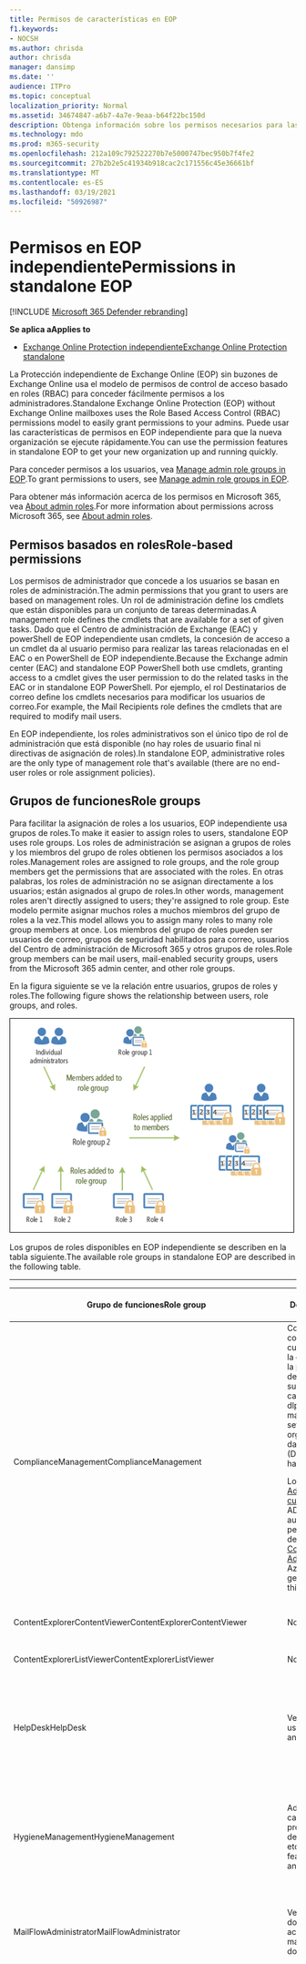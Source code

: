```yaml
---
title: Permisos de características en EOP
f1.keywords:
- NOCSH
ms.author: chrisda
author: chrisda
manager: dansimp
ms.date: ''
audience: ITPro
ms.topic: conceptual
localization_priority: Normal
ms.assetid: 34674847-a6b7-4a7e-9eaa-b64f22bc150d
description: Obtenga información sobre los permisos necesarios para las tareas en Exchange Online Protection independiente
ms.technology: mdo
ms.prod: m365-security
ms.openlocfilehash: 212a109c792522270b7e5000747bec950b7f4fe2
ms.sourcegitcommit: 27b2b2e5c41934b918cac2c171556c45e36661bf
ms.translationtype: MT
ms.contentlocale: es-ES
ms.lasthandoff: 03/19/2021
ms.locfileid: "50926987"
---
```

# <a name="permissions-in-standalone-eop"></a><span data-ttu-id="b2b49-103">Permisos en EOP independiente</span><span class="sxs-lookup"><span data-stu-id="b2b49-103">Permissions in standalone EOP</span></span>

[!INCLUDE [Microsoft 365 Defender rebranding](../includes/microsoft-defender-for-office.md)]

<span data-ttu-id="b2b49-104">**Se aplica a**</span><span class="sxs-lookup"><span data-stu-id="b2b49-104">**Applies to**</span></span>
-  [<span data-ttu-id="b2b49-105">Exchange Online Protection independiente</span><span class="sxs-lookup"><span data-stu-id="b2b49-105">Exchange Online Protection standalone</span></span>](exchange-online-protection-overview.md)

<span data-ttu-id="b2b49-106">La Protección independiente de Exchange Online (EOP) sin buzones de Exchange Online usa el modelo de permisos de control de acceso basado en roles (RBAC) para conceder fácilmente permisos a los administradores.</span><span class="sxs-lookup"><span data-stu-id="b2b49-106">Standalone Exchange Online Protection (EOP) without Exchange Online mailboxes uses the Role Based Access Control (RBAC) permissions model to easily grant permissions to your admins.</span></span> <span data-ttu-id="b2b49-107">Puede usar las características de permisos en EOP independiente para que la nueva organización se ejecute rápidamente.</span><span class="sxs-lookup"><span data-stu-id="b2b49-107">You can use the permission features in standalone EOP to get your new organization up and running quickly.</span></span>

<span data-ttu-id="b2b49-108">Para conceder permisos a los usuarios, vea [Manage admin role groups in EOP](manage-admin-role-group-permissions-in-eop.md).</span><span class="sxs-lookup"><span data-stu-id="b2b49-108">To grant permissions to users, see [Manage admin role groups in EOP](manage-admin-role-group-permissions-in-eop.md).</span></span>

<span data-ttu-id="b2b49-109">Para obtener más información acerca de los permisos en Microsoft 365, vea [About admin roles](../../admin/add-users/about-admin-roles.md).</span><span class="sxs-lookup"><span data-stu-id="b2b49-109">For more information about permissions across Microsoft 365, see [About admin roles](../../admin/add-users/about-admin-roles.md).</span></span>

## <a name="role-based-permissions"></a><span data-ttu-id="b2b49-110">Permisos basados en roles</span><span class="sxs-lookup"><span data-stu-id="b2b49-110">Role-based permissions</span></span>

<span data-ttu-id="b2b49-111">Los permisos de administrador que concede a los usuarios se basan en roles de administración.</span><span class="sxs-lookup"><span data-stu-id="b2b49-111">The admin permissions that you grant to users are based on management roles.</span></span> <span data-ttu-id="b2b49-112">Un rol de administración define los cmdlets que están disponibles para un conjunto de tareas determinadas.</span><span class="sxs-lookup"><span data-stu-id="b2b49-112">A management role defines the cmdlets that are available for a set of given tasks.</span></span> <span data-ttu-id="b2b49-113">Dado que el Centro de administración de Exchange (EAC) y powerShell de EOP independiente usan cmdlets, la concesión de acceso a un cmdlet da al usuario permiso para realizar las tareas relacionadas en el EAC o en PowerShell de EOP independiente.</span><span class="sxs-lookup"><span data-stu-id="b2b49-113">Because the Exchange admin center (EAC) and standalone EOP PowerShell both use cmdlets, granting access to a cmdlet gives the user permission to do the related tasks in the EAC or in standalone EOP PowerShell.</span></span> <span data-ttu-id="b2b49-114">Por ejemplo, el rol Destinatarios de correo define los cmdlets necesarios para modificar los usuarios de correo.</span><span class="sxs-lookup"><span data-stu-id="b2b49-114">For example, the Mail Recipients role defines the cmdlets that are required to modify mail users.</span></span>

<span data-ttu-id="b2b49-115">En EOP independiente, los roles administrativos son el único tipo de rol de administración que está disponible (no hay roles de usuario final ni directivas de asignación de roles).</span><span class="sxs-lookup"><span data-stu-id="b2b49-115">In standalone EOP, administrative roles are the only type of management role that's available (there are no end-user roles or role assignment policies).</span></span>

## <a name="role-groups"></a><span data-ttu-id="b2b49-116">Grupos de funciones</span><span class="sxs-lookup"><span data-stu-id="b2b49-116">Role groups</span></span>

<span data-ttu-id="b2b49-117">Para facilitar la asignación de roles a los usuarios, EOP independiente usa grupos de roles.</span><span class="sxs-lookup"><span data-stu-id="b2b49-117">To make it easier to assign roles to users, standalone EOP uses role groups.</span></span> <span data-ttu-id="b2b49-118">Los roles de administración se asignan a grupos de roles y los miembros del grupo de roles obtienen los permisos asociados a los roles.</span><span class="sxs-lookup"><span data-stu-id="b2b49-118">Management roles are assigned to role groups, and the role group members get the permissions that are associated with the roles.</span></span> <span data-ttu-id="b2b49-119">En otras palabras, los roles de administración no se asignan directamente a los usuarios; están asignados al grupo de roles.</span><span class="sxs-lookup"><span data-stu-id="b2b49-119">In other words, management roles aren't directly assigned to users; they're assigned to role group.</span></span> <span data-ttu-id="b2b49-120">Este modelo permite asignar muchos roles a muchos miembros del grupo de roles a la vez.</span><span class="sxs-lookup"><span data-stu-id="b2b49-120">This model allows you to assign many roles to many role group members at once.</span></span> <span data-ttu-id="b2b49-121">Los miembros del grupo de roles pueden ser usuarios de correo, grupos de seguridad habilitados para correo, usuarios del Centro de administración de Microsoft 365 y otros grupos de roles.</span><span class="sxs-lookup"><span data-stu-id="b2b49-121">Role group members can be mail users, mail-enabled security groups, users from the Microsoft 365 admin center, and other role groups.</span></span>

<span data-ttu-id="b2b49-122">En la figura siguiente se ve la relación entre usuarios, grupos de roles y roles.</span><span class="sxs-lookup"><span data-stu-id="b2b49-122">The following figure shows the relationship between users, role groups, and roles.</span></span>

![Rol, relación de los miembros y grupo de roles](../../media/ITPro_Security_RBAC_EXO_SimplifiedRoleGroupRelationship.png)

<span data-ttu-id="b2b49-124">Los grupos de roles disponibles en EOP independiente se describen en la tabla siguiente.</span><span class="sxs-lookup"><span data-stu-id="b2b49-124">The available role groups in standalone EOP are described in the following table.</span></span>

****

|<span data-ttu-id="b2b49-125">Grupo de funciones</span><span class="sxs-lookup"><span data-stu-id="b2b49-125">Role group</span></span>|<span data-ttu-id="b2b49-126">Descripción</span><span class="sxs-lookup"><span data-stu-id="b2b49-126">Description</span></span>|<span data-ttu-id="b2b49-127">Roles predeterminados asignados</span><span class="sxs-lookup"><span data-stu-id="b2b49-127">Default roles assigned</span></span>|
|---|---|---|
|<span data-ttu-id="b2b49-128">ComplianceManagement</span><span class="sxs-lookup"><span data-stu-id="b2b49-128">ComplianceManagement</span></span>|<span data-ttu-id="b2b49-129">Configure y administre la configuración de cumplimiento dentro de la organización, incluida la prevención de pérdida de datos (DLP) si su suscripción tiene capacidades dlp.</span><span class="sxs-lookup"><span data-stu-id="b2b49-129">Configure and manage compliance settings within the organization, including data loss prevention (DLP) if your subscription has DLP capabilities.</span></span> <p> <span data-ttu-id="b2b49-130">Los miembros del [rol Administrador de cumplimiento](/azure/active-directory/users-groups-roles/directory-assign-admin-roles#compliance-administrator) en Azure AD obtienen automáticamente los permisos de este grupo de roles.</span><span class="sxs-lookup"><span data-stu-id="b2b49-130">Members of the [Compliance Administrator](/azure/active-directory/users-groups-roles/directory-assign-admin-roles#compliance-administrator) role in Azure AD automatically get the permissions of this role group.</span></span>|<span data-ttu-id="b2b49-131">Registros de auditoría</span><span class="sxs-lookup"><span data-stu-id="b2b49-131">Audit Logs</span></span> <p> <span data-ttu-id="b2b49-132">Administración de cumplimiento</span><span class="sxs-lookup"><span data-stu-id="b2b49-132">Compliance Administration</span></span> <p> <span data-ttu-id="b2b49-133">Information Rights Management</span><span class="sxs-lookup"><span data-stu-id="b2b49-133">Information Rights Management</span></span> <p> <span data-ttu-id="b2b49-134">Administración de retención</span><span class="sxs-lookup"><span data-stu-id="b2b49-134">Retention Management</span></span> <p> <span data-ttu-id="b2b49-135">View-Only de auditoría</span><span class="sxs-lookup"><span data-stu-id="b2b49-135">View-Only Audit Logs</span></span> <p> <span data-ttu-id="b2b49-136">Configuración con permiso de vista</span><span class="sxs-lookup"><span data-stu-id="b2b49-136">View-Only Configuration</span></span> <p> <span data-ttu-id="b2b49-137">Destinatarios con permiso de vista</span><span class="sxs-lookup"><span data-stu-id="b2b49-137">View-Only Recipients</span></span>|
|<span data-ttu-id="b2b49-138">ContentExplorerContentViewer</span><span class="sxs-lookup"><span data-stu-id="b2b49-138">ContentExplorerContentViewer</span></span>|<span data-ttu-id="b2b49-139">No se usa.</span><span class="sxs-lookup"><span data-stu-id="b2b49-139">Not used.</span></span>|<span data-ttu-id="b2b49-140">Visor de contenido de clasificación de datos</span><span class="sxs-lookup"><span data-stu-id="b2b49-140">Data Classification Content Viewer</span></span>|
|<span data-ttu-id="b2b49-141">ContentExplorerListViewer</span><span class="sxs-lookup"><span data-stu-id="b2b49-141">ContentExplorerListViewer</span></span>|<span data-ttu-id="b2b49-142">No se usa.</span><span class="sxs-lookup"><span data-stu-id="b2b49-142">Not used.</span></span>|<span data-ttu-id="b2b49-143">Visor de listas de clasificación de datos</span><span class="sxs-lookup"><span data-stu-id="b2b49-143">Data Classification List Viewer</span></span>|
|<span data-ttu-id="b2b49-144">HelpDesk</span><span class="sxs-lookup"><span data-stu-id="b2b49-144">HelpDesk</span></span>|<span data-ttu-id="b2b49-145">Ver y administrar usuarios de correo.</span><span class="sxs-lookup"><span data-stu-id="b2b49-145">View and manage mail users.</span></span>|<span data-ttu-id="b2b49-146">Restablecer contraseña</span><span class="sxs-lookup"><span data-stu-id="b2b49-146">Reset Password</span></span> <p> <span data-ttu-id="b2b49-147">Opciones de usuario</span><span class="sxs-lookup"><span data-stu-id="b2b49-147">User Options</span></span> <p> <span data-ttu-id="b2b49-148">Destinatarios con permiso de vista</span><span class="sxs-lookup"><span data-stu-id="b2b49-148">View-Only Recipients</span></span>|
|<span data-ttu-id="b2b49-149">HygieneManagement</span><span class="sxs-lookup"><span data-stu-id="b2b49-149">HygieneManagement</span></span>|<span data-ttu-id="b2b49-150">Administrar características de protección (correo no deseado, antimalware, etc.).</span><span class="sxs-lookup"><span data-stu-id="b2b49-150">Manage protection features (anti-spam, anti-malware, etc.).</span></span>|<span data-ttu-id="b2b49-151">Higiene del transporte</span><span class="sxs-lookup"><span data-stu-id="b2b49-151">Transport Hygiene</span></span> <p> <span data-ttu-id="b2b49-152">Configuración con permiso de vista</span><span class="sxs-lookup"><span data-stu-id="b2b49-152">View-Only Configuration</span></span> <p> <span data-ttu-id="b2b49-153">Destinatarios con permiso de vista</span><span class="sxs-lookup"><span data-stu-id="b2b49-153">View-Only Recipients</span></span>|
|<span data-ttu-id="b2b49-154">MailFlowAdministrator</span><span class="sxs-lookup"><span data-stu-id="b2b49-154">MailFlowAdministrator</span></span>|<span data-ttu-id="b2b49-155">Ver y administrar los dominios y conectores aceptados</span><span class="sxs-lookup"><span data-stu-id="b2b49-155">View and manage accepted domains and connectors</span></span>|<span data-ttu-id="b2b49-156">Dominios remotos y aceptados</span><span class="sxs-lookup"><span data-stu-id="b2b49-156">Remote and Accepted Domains</span></span> <p> <span data-ttu-id="b2b49-157">Destinatarios con permiso de vista</span><span class="sxs-lookup"><span data-stu-id="b2b49-157">View-Only Recipients</span></span>|
|<span data-ttu-id="b2b49-158">OrganizationManagement</span><span class="sxs-lookup"><span data-stu-id="b2b49-158">OrganizationManagement</span></span>|<span data-ttu-id="b2b49-159">Acceso de administrador a toda la organización y capacidad para realizar casi cualquier tarea.</span><span class="sxs-lookup"><span data-stu-id="b2b49-159">Admin access to the entire organization and the ability to perform almost any task.</span></span> <p> <span data-ttu-id="b2b49-160">Los miembros del rol [Administrador global](/azure/active-directory/users-groups-roles/directory-assign-admin-roles#global-administrator--company-administrator) en Azure AD obtienen automáticamente los permisos de este grupo de roles.</span><span class="sxs-lookup"><span data-stu-id="b2b49-160">Members of the [Global Administrator](/azure/active-directory/users-groups-roles/directory-assign-admin-roles#global-administrator--company-administrator) role in Azure AD automatically get the permissions of this role group.</span></span> <p> <span data-ttu-id="b2b49-161">**Importante:** Dado que el grupo de roles OrganizationManagement es un rol eficaz, solo los usuarios que realizan tareas administrativas de nivel organizativo deben ser miembros de este grupo de roles.</span><span class="sxs-lookup"><span data-stu-id="b2b49-161">**Important**: Because the OrganizationManagement role group is a powerful role, only users that perform organizational-level administrative tasks should be members of this role group.</span></span>|<span data-ttu-id="b2b49-162">AntiMalware</span><span class="sxs-lookup"><span data-stu-id="b2b49-162">AntiMalware</span></span> <p> <span data-ttu-id="b2b49-163">AntiSpam</span><span class="sxs-lookup"><span data-stu-id="b2b49-163">AntiSpam</span></span> <p> <span data-ttu-id="b2b49-164">Registros de auditoría</span><span class="sxs-lookup"><span data-stu-id="b2b49-164">Audit Logs</span></span> <p> <span data-ttu-id="b2b49-165">Administrador de cumplimiento</span><span class="sxs-lookup"><span data-stu-id="b2b49-165">Compliance Administrator</span></span> <p> <span data-ttu-id="b2b49-166">Grupos de distribución dinámicos</span><span class="sxs-lookup"><span data-stu-id="b2b49-166">Distribution Groups</span></span> <p> <span data-ttu-id="b2b49-167">Information Rights Management</span><span class="sxs-lookup"><span data-stu-id="b2b49-167">Information Rights Management</span></span> <p> <span data-ttu-id="b2b49-168">Creación de destinatario de correo</span><span class="sxs-lookup"><span data-stu-id="b2b49-168">Mail Recipient Creation</span></span> <p> <span data-ttu-id="b2b49-169">Destinatarios de correo</span><span class="sxs-lookup"><span data-stu-id="b2b49-169">Mail Recipients</span></span> <p> <span data-ttu-id="b2b49-170">Seguimiento de mensajes</span><span class="sxs-lookup"><span data-stu-id="b2b49-170">Message Tracking</span></span> <p> <span data-ttu-id="b2b49-171">Migración</span><span class="sxs-lookup"><span data-stu-id="b2b49-171">Migration</span></span> <p> <span data-ttu-id="b2b49-172">Acceso de cliente de la organización</span><span class="sxs-lookup"><span data-stu-id="b2b49-172">Organization Client Access</span></span> <p> <span data-ttu-id="b2b49-173">Configuración de la organización</span><span class="sxs-lookup"><span data-stu-id="b2b49-173">Organization Configuration</span></span> <p> <span data-ttu-id="b2b49-174">Configuración de transporte de la organización</span><span class="sxs-lookup"><span data-stu-id="b2b49-174">Organization Transport Settings</span></span> <p> <span data-ttu-id="b2b49-175">Cuarentena</span><span class="sxs-lookup"><span data-stu-id="b2b49-175">Quarantine</span></span> <p> <span data-ttu-id="b2b49-176">Directivas de destinatarios</span><span class="sxs-lookup"><span data-stu-id="b2b49-176">Recipient Policies</span></span> <p> <span data-ttu-id="b2b49-177">Dominios remotos y aceptados</span><span class="sxs-lookup"><span data-stu-id="b2b49-177">Remote and Accepted Domains</span></span> <p> <span data-ttu-id="b2b49-178">Restablecer contraseña</span><span class="sxs-lookup"><span data-stu-id="b2b49-178">Reset Password</span></span> <p> <span data-ttu-id="b2b49-179">Administración de retención</span><span class="sxs-lookup"><span data-stu-id="b2b49-179">Retention Management</span></span> <p> <span data-ttu-id="b2b49-180">Administración de roles</span><span class="sxs-lookup"><span data-stu-id="b2b49-180">Role Management</span></span> <p> <span data-ttu-id="b2b49-181">Administrador de seguridad</span><span class="sxs-lookup"><span data-stu-id="b2b49-181">Security Administrator</span></span> <p> <span data-ttu-id="b2b49-182">Creación y pertenencia a grupos de seguridad</span><span class="sxs-lookup"><span data-stu-id="b2b49-182">Security Group Creation and Membership</span></span> <p> <span data-ttu-id="b2b49-183">Lector de seguridad</span><span class="sxs-lookup"><span data-stu-id="b2b49-183">Security Reader</span></span> <p> <span data-ttu-id="b2b49-184">Administrador de etiquetas de confidencialidad</span><span class="sxs-lookup"><span data-stu-id="b2b49-184">Sensitivity Label Administrator</span></span> <p> <span data-ttu-id="b2b49-185">Supervisión</span><span class="sxs-lookup"><span data-stu-id="b2b49-185">Supervision</span></span> <p> <span data-ttu-id="b2b49-186">Higiene del transporte</span><span class="sxs-lookup"><span data-stu-id="b2b49-186">Transport Hygiene</span></span> <p> <span data-ttu-id="b2b49-187">Reglas de transporte</span><span class="sxs-lookup"><span data-stu-id="b2b49-187">Transport Rules</span></span> <p> <span data-ttu-id="b2b49-188">Opciones de usuario</span><span class="sxs-lookup"><span data-stu-id="b2b49-188">User Options</span></span> <p> <span data-ttu-id="b2b49-189">View-Only AntiMalware</span><span class="sxs-lookup"><span data-stu-id="b2b49-189">View-Only AntiMalware</span></span> <p> <span data-ttu-id="b2b49-190">View-Only AntiSpam</span><span class="sxs-lookup"><span data-stu-id="b2b49-190">View-Only AntiSpam</span></span> <p> <span data-ttu-id="b2b49-191">View-Only de auditoría</span><span class="sxs-lookup"><span data-stu-id="b2b49-191">View-Only Audit Logs</span></span> <p> <span data-ttu-id="b2b49-192">Configuración con permiso de vista</span><span class="sxs-lookup"><span data-stu-id="b2b49-192">View-Only Configuration</span></span> <p> <span data-ttu-id="b2b49-193">View-Only cuarentena</span><span class="sxs-lookup"><span data-stu-id="b2b49-193">View-Only Quarantine</span></span> <p> <span data-ttu-id="b2b49-194">Destinatarios con permiso de vista</span><span class="sxs-lookup"><span data-stu-id="b2b49-194">View-Only Recipients</span></span> <p> <span data-ttu-id="b2b49-195">View-Only de amenazas</span><span class="sxs-lookup"><span data-stu-id="b2b49-195">View-Only Threat Intelligence</span></span>|
|<span data-ttu-id="b2b49-196">QuarantineAdministrator</span><span class="sxs-lookup"><span data-stu-id="b2b49-196">QuarantineAdministrator</span></span>|<span data-ttu-id="b2b49-197">Administrar mensajes en cuarentena para todos los destinatarios.</span><span class="sxs-lookup"><span data-stu-id="b2b49-197">Manage quarantined messages for all recipients.</span></span>|<span data-ttu-id="b2b49-198">Cuarentena</span><span class="sxs-lookup"><span data-stu-id="b2b49-198">Quarantine</span></span>|
|<span data-ttu-id="b2b49-199">RecipientManagement</span><span class="sxs-lookup"><span data-stu-id="b2b49-199">RecipientManagement</span></span>|<span data-ttu-id="b2b49-200">Cree, administre y quite objetos de destinatario en la organización.</span><span class="sxs-lookup"><span data-stu-id="b2b49-200">Create, manage, and remove recipient objects in the organization.</span></span>|<span data-ttu-id="b2b49-201">Grupos de distribución dinámicos</span><span class="sxs-lookup"><span data-stu-id="b2b49-201">Distribution Groups</span></span> <p> <span data-ttu-id="b2b49-202">Creación de destinatario de correo</span><span class="sxs-lookup"><span data-stu-id="b2b49-202">Mail Recipient Creation</span></span> <p> <span data-ttu-id="b2b49-203">Destinatarios de correo</span><span class="sxs-lookup"><span data-stu-id="b2b49-203">Mail Recipients</span></span> <p> <span data-ttu-id="b2b49-204">Seguimiento de mensajes</span><span class="sxs-lookup"><span data-stu-id="b2b49-204">Message Tracking</span></span> <p> <span data-ttu-id="b2b49-205">Migración</span><span class="sxs-lookup"><span data-stu-id="b2b49-205">Migration</span></span> <p> <span data-ttu-id="b2b49-206">Directivas de destinatarios</span><span class="sxs-lookup"><span data-stu-id="b2b49-206">Recipient Policies</span></span> <p> <span data-ttu-id="b2b49-207">Restablecer contraseña</span><span class="sxs-lookup"><span data-stu-id="b2b49-207">Reset Password</span></span>|
|<span data-ttu-id="b2b49-208">RecordsManagement</span><span class="sxs-lookup"><span data-stu-id="b2b49-208">RecordsManagement</span></span>|<span data-ttu-id="b2b49-209">Configure características de cumplimiento, como etiquetas de directiva de retención, clasificaciones de mensajes y reglas de flujo de correo (también conocidas como reglas de transporte).</span><span class="sxs-lookup"><span data-stu-id="b2b49-209">Configure compliance features, such as retention policy tags, message classifications, and mail flow rules (also known as transport rules).</span></span>|<span data-ttu-id="b2b49-210">Seguimiento de mensajes</span><span class="sxs-lookup"><span data-stu-id="b2b49-210">Message Tracking</span></span> <p> <span data-ttu-id="b2b49-211">Administración de retención</span><span class="sxs-lookup"><span data-stu-id="b2b49-211">Retention Management</span></span> <p> <span data-ttu-id="b2b49-212">Reglas de transporte</span><span class="sxs-lookup"><span data-stu-id="b2b49-212">Transport Rules</span></span>|
|<span data-ttu-id="b2b49-213">SecurityAdministrator</span><span class="sxs-lookup"><span data-stu-id="b2b49-213">SecurityAdministrator</span></span>|<span data-ttu-id="b2b49-214">Configure todos los aspectos de protección de la organización (antispam, antimalware, anti suplantación, cuarentena, etc.).</span><span class="sxs-lookup"><span data-stu-id="b2b49-214">Configure all aspects of protection in the organization (anti-spam, anti-malware, anti-spoofing, quarantine, etc.).</span></span> <p> <span data-ttu-id="b2b49-215">Los miembros del [rol Administrador de](/azure/active-directory/users-groups-roles/directory-assign-admin-roles#security-administrator) seguridad en Azure AD obtienen automáticamente los permisos de este grupo de roles.</span><span class="sxs-lookup"><span data-stu-id="b2b49-215">Members of the [Security Administrator](/azure/active-directory/users-groups-roles/directory-assign-admin-roles#security-administrator) role in Azure AD automatically get the permissions of this role group.</span></span>|<span data-ttu-id="b2b49-216">AntiMalware</span><span class="sxs-lookup"><span data-stu-id="b2b49-216">AntiMalware</span></span> <p> <span data-ttu-id="b2b49-217">AntiSpam</span><span class="sxs-lookup"><span data-stu-id="b2b49-217">AntiSpam</span></span> <p> <span data-ttu-id="b2b49-218">Registros de auditoría</span><span class="sxs-lookup"><span data-stu-id="b2b49-218">Audit Logs</span></span> <p> <span data-ttu-id="b2b49-219">Cuarentena</span><span class="sxs-lookup"><span data-stu-id="b2b49-219">Quarantine</span></span> <p> <span data-ttu-id="b2b49-220">Administrador de seguridad</span><span class="sxs-lookup"><span data-stu-id="b2b49-220">Security Administrator</span></span> <p> <span data-ttu-id="b2b49-221">Administrador de etiquetas de confidencialidad</span><span class="sxs-lookup"><span data-stu-id="b2b49-221">Sensitivity Label Administrator</span></span> <p> <span data-ttu-id="b2b49-222">View-Only AntiMalware</span><span class="sxs-lookup"><span data-stu-id="b2b49-222">View-Only AntiMalware</span></span> <p> <span data-ttu-id="b2b49-223">View-Only AntiSpam</span><span class="sxs-lookup"><span data-stu-id="b2b49-223">View-Only AntiSpam</span></span> <p> <span data-ttu-id="b2b49-224">View-Only de auditoría</span><span class="sxs-lookup"><span data-stu-id="b2b49-224">View-Only Audit Logs</span></span> <p> <span data-ttu-id="b2b49-225">View-Only cuarentena</span><span class="sxs-lookup"><span data-stu-id="b2b49-225">View-Only Quarantine</span></span> <p> <span data-ttu-id="b2b49-226">View-Only de amenazas</span><span class="sxs-lookup"><span data-stu-id="b2b49-226">View-Only Threat Intelligence</span></span>|
|<span data-ttu-id="b2b49-227">SecurityReader</span><span class="sxs-lookup"><span data-stu-id="b2b49-227">SecurityReader</span></span>|<span data-ttu-id="b2b49-228">Acceso de solo vista a todos los aspectos de la protección de la organización (antispam, antimalware, anti suplantación, cuarentena, etc.).</span><span class="sxs-lookup"><span data-stu-id="b2b49-228">View-only access to all aspects of protection in the organization (anti-spam, anti-malware, anti-spoofing, quarantine, etc.).</span></span> <p> <span data-ttu-id="b2b49-229">Los miembros del [rol Lector de](/azure/active-directory/users-groups-roles/directory-assign-admin-roles#security-reader) seguridad en Azure AD obtienen automáticamente los permisos de este grupo de roles.</span><span class="sxs-lookup"><span data-stu-id="b2b49-229">Members of the [Security Reader](/azure/active-directory/users-groups-roles/directory-assign-admin-roles#security-reader) role in Azure AD automatically get the permissions of this role group.</span></span>|<span data-ttu-id="b2b49-230">Lector de seguridad</span><span class="sxs-lookup"><span data-stu-id="b2b49-230">Security Reader</span></span> <p> <span data-ttu-id="b2b49-231">View-Only AntiMalware</span><span class="sxs-lookup"><span data-stu-id="b2b49-231">View-Only AntiMalware</span></span> <p> <span data-ttu-id="b2b49-232">View-Only AntiSpam</span><span class="sxs-lookup"><span data-stu-id="b2b49-232">View-Only AntiSpam</span></span> <p> <span data-ttu-id="b2b49-233">View-Only cuarentena</span><span class="sxs-lookup"><span data-stu-id="b2b49-233">View-Only Quarantine</span></span> <p> <span data-ttu-id="b2b49-234">View-Only de amenazas</span><span class="sxs-lookup"><span data-stu-id="b2b49-234">View-Only Threat Intelligence</span></span>|
|<span data-ttu-id="b2b49-235">TenantAdmins</span><span class="sxs-lookup"><span data-stu-id="b2b49-235">TenantAdmins</span></span>|<span data-ttu-id="b2b49-236">La pertenencia a este grupo de roles se sincroniza en todos los servicios y se administra de forma centralizada.</span><span class="sxs-lookup"><span data-stu-id="b2b49-236">Membership in this role group is synchronized across services and managed centrally.</span></span> <span data-ttu-id="b2b49-237">De forma predeterminada, este grupo de roles no tiene asignado ningún rol.</span><span class="sxs-lookup"><span data-stu-id="b2b49-237">By default, this role group is not assigned any roles.</span></span> <span data-ttu-id="b2b49-238">Sin embargo, será miembro del grupo de roles Administración de la organización y heredará esos permisos.</span><span class="sxs-lookup"><span data-stu-id="b2b49-238">However, it will be a member of the Organization Management role group and will inherit those permissions.</span></span>|<span data-ttu-id="b2b49-239">none</span><span class="sxs-lookup"><span data-stu-id="b2b49-239">none</span></span>|
|<span data-ttu-id="b2b49-240">ViewOnlyOrganizationManagement</span><span class="sxs-lookup"><span data-stu-id="b2b49-240">ViewOnlyOrganizationManagement</span></span>|<span data-ttu-id="b2b49-241">Ver objetos de destinatario, protección y configuración y sus propiedades en la organización.</span><span class="sxs-lookup"><span data-stu-id="b2b49-241">View recipient, protection, and configuration objects and their properties in the organization.</span></span>|<span data-ttu-id="b2b49-242">Administrador de cumplimiento</span><span class="sxs-lookup"><span data-stu-id="b2b49-242">Compliance Administrator</span></span> <p> <span data-ttu-id="b2b49-243">Administrador de seguridad</span><span class="sxs-lookup"><span data-stu-id="b2b49-243">Security Administrator</span></span> <p> <span data-ttu-id="b2b49-244">Lector de seguridad</span><span class="sxs-lookup"><span data-stu-id="b2b49-244">Security Reader</span></span> <p> <span data-ttu-id="b2b49-245">Administrador de etiquetas de confidencialidad</span><span class="sxs-lookup"><span data-stu-id="b2b49-245">Sensitivity Label Administrator</span></span> <p> <span data-ttu-id="b2b49-246">Configuración con permiso de vista</span><span class="sxs-lookup"><span data-stu-id="b2b49-246">View-Only Configuration</span></span> <p> <span data-ttu-id="b2b49-247">Destinatarios con permiso de vista</span><span class="sxs-lookup"><span data-stu-id="b2b49-247">View-Only Recipients</span></span>|
|

<span data-ttu-id="b2b49-248">Si trabaja en una organización pequeña que solo tiene unos pocos administradores, es posible que deba agregar esos usuarios solo al grupo de roles Administración de la organización y es posible que nunca necesite usar los otros grupos de roles.</span><span class="sxs-lookup"><span data-stu-id="b2b49-248">If you work in a small organization that has only a few admins, you might need to add those users to the Organization Management role group only, and you may never need to use the other role groups.</span></span> <span data-ttu-id="b2b49-249">Si trabaja en una organización más grande, es posible que tenga administradores que realicen tareas específicas, como la configuración de destinatarios.</span><span class="sxs-lookup"><span data-stu-id="b2b49-249">If you work in a larger organization, you might have admins who perform specific tasks, such as recipient configuration.</span></span> <span data-ttu-id="b2b49-250">En esos casos, puede agregar un administrador al grupo de roles Administración de destinatarios y otro administrador al grupo de roles Administración de la organización.</span><span class="sxs-lookup"><span data-stu-id="b2b49-250">In those cases, you might add one admin to the Recipient Management role group, and another admin to the Organization Management role group.</span></span> <span data-ttu-id="b2b49-251">A continuación, estos administradores pueden administrar sus áreas específicas, pero no tendrán permisos para administrar áreas de las que no son responsables.</span><span class="sxs-lookup"><span data-stu-id="b2b49-251">Those admins can then manage their specific areas, but they won't have permissions to manage areas they're not responsible for.</span></span>

<span data-ttu-id="b2b49-252">Si los grupos de roles integrados de Exchange Online no coinciden con la función de trabajo de los administradores, puede crear grupos y agregarles roles.</span><span class="sxs-lookup"><span data-stu-id="b2b49-252">If the built-in role groups in Exchange Online don't match the job function of your administrators, you can create role groups and add roles to them.</span></span> <span data-ttu-id="b2b49-253">Para obtener más información, vea [Manage role groups in standalone EOP](manage-admin-role-group-permissions-in-eop.md).</span><span class="sxs-lookup"><span data-stu-id="b2b49-253">For more information, see [Manage role groups in standalone EOP](manage-admin-role-group-permissions-in-eop.md).</span></span>

## <a name="roles"></a><span data-ttu-id="b2b49-254">Funciones</span><span class="sxs-lookup"><span data-stu-id="b2b49-254">Roles</span></span>

<span data-ttu-id="b2b49-255">Los roles integrados que están disponibles en EOP independiente se describen en la tabla siguiente.</span><span class="sxs-lookup"><span data-stu-id="b2b49-255">The built-in roles that are available in standalone EOP are described in the following table.</span></span>

****

|<span data-ttu-id="b2b49-256">Rol\*\*</span><span class="sxs-lookup"><span data-stu-id="b2b49-256">Role\*\*</span></span>|<span data-ttu-id="b2b49-257">Descripción</span><span class="sxs-lookup"><span data-stu-id="b2b49-257">Description</span></span>|<span data-ttu-id="b2b49-258">Asignaciones predeterminadas de grupos de roles</span><span class="sxs-lookup"><span data-stu-id="b2b49-258">Default role group assignments</span></span>|
|---|---|---|
|<span data-ttu-id="b2b49-259">AntiMalware</span><span class="sxs-lookup"><span data-stu-id="b2b49-259">AntiMalware</span></span>|<span data-ttu-id="b2b49-260">Ver y modificar la configuración y los informes de las características antimalware.</span><span class="sxs-lookup"><span data-stu-id="b2b49-260">View and modify the configuration and reports for anti-malware features.</span></span>|<span data-ttu-id="b2b49-261">OrganizationManagement</span><span class="sxs-lookup"><span data-stu-id="b2b49-261">OrganizationManagement</span></span> <p> <span data-ttu-id="b2b49-262">SecurityAdministrator</span><span class="sxs-lookup"><span data-stu-id="b2b49-262">SecurityAdministrator</span></span>|
|<span data-ttu-id="b2b49-263">AntiSpam</span><span class="sxs-lookup"><span data-stu-id="b2b49-263">AntiSpam</span></span>|<span data-ttu-id="b2b49-264">Ver y modificar la configuración y los informes de las características contra correo no deseado.</span><span class="sxs-lookup"><span data-stu-id="b2b49-264">View and modify the configuration and reports for anti-spam features.</span></span>|<span data-ttu-id="b2b49-265">OrganizationManagement</span><span class="sxs-lookup"><span data-stu-id="b2b49-265">OrganizationManagement</span></span> <p> <span data-ttu-id="b2b49-266">SecurityAdministrator</span><span class="sxs-lookup"><span data-stu-id="b2b49-266">SecurityAdministrator</span></span>|
|<span data-ttu-id="b2b49-267">Registros de auditoría</span><span class="sxs-lookup"><span data-stu-id="b2b49-267">Audit Logs</span></span>|<span data-ttu-id="b2b49-268">Busque en el registro de auditoría de administrador y vea los resultados.</span><span class="sxs-lookup"><span data-stu-id="b2b49-268">Search the administrator audit log and view the results.</span></span>|<span data-ttu-id="b2b49-269">ComplianceManagement</span><span class="sxs-lookup"><span data-stu-id="b2b49-269">ComplianceManagement</span></span> <p> <span data-ttu-id="b2b49-270">OrganizationManagement</span><span class="sxs-lookup"><span data-stu-id="b2b49-270">OrganizationManagement</span></span> <p> <span data-ttu-id="b2b49-271">SecurityAdministrator</span><span class="sxs-lookup"><span data-stu-id="b2b49-271">SecurityAdministrator</span></span>|
|<span data-ttu-id="b2b49-272">Administrador de cumplimiento<sup>\*</sup></span><span class="sxs-lookup"><span data-stu-id="b2b49-272">Compliance Administrator<sup>\*</sup></span></span>||<span data-ttu-id="b2b49-273">ComplianceManagement</span><span class="sxs-lookup"><span data-stu-id="b2b49-273">ComplianceManagement</span></span> <p> <span data-ttu-id="b2b49-274">OrganizationManagement</span><span class="sxs-lookup"><span data-stu-id="b2b49-274">OrganizationManagement</span></span> <p> <span data-ttu-id="b2b49-275">ViewOnlyOrganizationManagement</span><span class="sxs-lookup"><span data-stu-id="b2b49-275">ViewOnlyOrganizationManagement</span></span>|
|<span data-ttu-id="b2b49-276">Visor de contenido de clasificación de datos<sup>\*</sup></span><span class="sxs-lookup"><span data-stu-id="b2b49-276">Data Classification Content Viewer<sup>\*</sup></span></span>||<span data-ttu-id="b2b49-277">ContentExplorerContentViewer</span><span class="sxs-lookup"><span data-stu-id="b2b49-277">ContentExplorerContentViewer</span></span>|
|<span data-ttu-id="b2b49-278">Visor de listas de clasificación de datos<sup>\*</sup></span><span class="sxs-lookup"><span data-stu-id="b2b49-278">Data Classification List Viewer<sup>\*</sup></span></span>||
|<span data-ttu-id="b2b49-279">Grupos de distribución dinámicos</span><span class="sxs-lookup"><span data-stu-id="b2b49-279">Distribution Groups</span></span>|<span data-ttu-id="b2b49-280">Cree y administre todos los grupos de distribución, grupos de seguridad habilitados para correo y miembros.</span><span class="sxs-lookup"><span data-stu-id="b2b49-280">Create and manage all distribution groups, mail-enabled security groups, and members.</span></span>|<span data-ttu-id="b2b49-281">OrganizationManagement</span><span class="sxs-lookup"><span data-stu-id="b2b49-281">OrganizationManagement</span></span> <p> <span data-ttu-id="b2b49-282">RecipientManagement</span><span class="sxs-lookup"><span data-stu-id="b2b49-282">RecipientManagement</span></span>|
|<span data-ttu-id="b2b49-283">Information Rights Management<sup>\*</sup></span><span class="sxs-lookup"><span data-stu-id="b2b49-283">Information Rights Management<sup>\*</sup></span></span>||<span data-ttu-id="b2b49-284">ComplianceManagement</span><span class="sxs-lookup"><span data-stu-id="b2b49-284">ComplianceManagement</span></span> <p> <span data-ttu-id="b2b49-285">OrganizationManagement</span><span class="sxs-lookup"><span data-stu-id="b2b49-285">OrganizationManagement</span></span>|
|<span data-ttu-id="b2b49-286">Creación de destinatario de correo</span><span class="sxs-lookup"><span data-stu-id="b2b49-286">Mail Recipient Creation</span></span>|<span data-ttu-id="b2b49-287">Crear y quitar usuarios de correo.</span><span class="sxs-lookup"><span data-stu-id="b2b49-287">Create and remove mail users.</span></span>|<span data-ttu-id="b2b49-288">OrganizationManagement</span><span class="sxs-lookup"><span data-stu-id="b2b49-288">OrganizationManagement</span></span> <p> <span data-ttu-id="b2b49-289">RecipientManagement</span><span class="sxs-lookup"><span data-stu-id="b2b49-289">RecipientManagement</span></span>|
|<span data-ttu-id="b2b49-290">Destinatarios de correo</span><span class="sxs-lookup"><span data-stu-id="b2b49-290">Mail Recipients</span></span>|<span data-ttu-id="b2b49-291">Modificar usuarios de correo existentes.</span><span class="sxs-lookup"><span data-stu-id="b2b49-291">Modify existing mail users.</span></span>|<span data-ttu-id="b2b49-292">OrganizationManagement</span><span class="sxs-lookup"><span data-stu-id="b2b49-292">OrganizationManagement</span></span> <p> <span data-ttu-id="b2b49-293">RecipientManagement</span><span class="sxs-lookup"><span data-stu-id="b2b49-293">RecipientManagement</span></span>|
|<span data-ttu-id="b2b49-294">Seguimiento de mensajes<sup>\*</sup></span><span class="sxs-lookup"><span data-stu-id="b2b49-294">Message Tracking<sup>\*</sup></span></span>||<span data-ttu-id="b2b49-295">OrganizationManagement</span><span class="sxs-lookup"><span data-stu-id="b2b49-295">OrganizationManagement</span></span> <p> <span data-ttu-id="b2b49-296">RecipientManagement</span><span class="sxs-lookup"><span data-stu-id="b2b49-296">RecipientManagement</span></span> <p> <span data-ttu-id="b2b49-297">Records Management</span><span class="sxs-lookup"><span data-stu-id="b2b49-297">Records Management</span></span>|
|<span data-ttu-id="b2b49-298">Migración<sup>\*</sup></span><span class="sxs-lookup"><span data-stu-id="b2b49-298">Migration<sup>\*</sup></span></span>||<span data-ttu-id="b2b49-299">OrganizationManagement</span><span class="sxs-lookup"><span data-stu-id="b2b49-299">OrganizationManagement</span></span> <p> <span data-ttu-id="b2b49-300">RecipientManagement</span><span class="sxs-lookup"><span data-stu-id="b2b49-300">RecipientManagement</span></span>|
|<span data-ttu-id="b2b49-301">MyBaseOptions</span><span class="sxs-lookup"><span data-stu-id="b2b49-301">MyBaseOptions</span></span>|<span data-ttu-id="b2b49-302">Permite a los usuarios ver sus propios mensajes en cuarentena.</span><span class="sxs-lookup"><span data-stu-id="b2b49-302">Allows users to view their own quarantined messages.</span></span> <p> <span data-ttu-id="b2b49-303">Este rol se asigna automáticamente a los usuarios y no se puede asignar manualmente.</span><span class="sxs-lookup"><span data-stu-id="b2b49-303">This role is automatically assigned to users, and you can't assign it manually.</span></span>|<span data-ttu-id="b2b49-304">none</span><span class="sxs-lookup"><span data-stu-id="b2b49-304">none</span></span>|
|<span data-ttu-id="b2b49-305">Acceso de cliente de la organización<sup>\*</sup></span><span class="sxs-lookup"><span data-stu-id="b2b49-305">Organization Client Access<sup>\*</sup></span></span>||<span data-ttu-id="b2b49-306">OrganizationManagement</span><span class="sxs-lookup"><span data-stu-id="b2b49-306">OrganizationManagement</span></span>|
|<span data-ttu-id="b2b49-307">Configuración de la organización</span><span class="sxs-lookup"><span data-stu-id="b2b49-307">Organization Configuration</span></span>|<span data-ttu-id="b2b49-308">Ver informes.</span><span class="sxs-lookup"><span data-stu-id="b2b49-308">View reports.</span></span>|<span data-ttu-id="b2b49-309">OrganizationManagement</span><span class="sxs-lookup"><span data-stu-id="b2b49-309">OrganizationManagement</span></span>|
|<span data-ttu-id="b2b49-310">Configuración de transporte de la organización<sup>\*</sup></span><span class="sxs-lookup"><span data-stu-id="b2b49-310">Organization Transport Settings<sup>\*</sup></span></span>||<span data-ttu-id="b2b49-311">OrganizationManagement</span><span class="sxs-lookup"><span data-stu-id="b2b49-311">OrganizationManagement</span></span>|
|<span data-ttu-id="b2b49-312">Cuarentena</span><span class="sxs-lookup"><span data-stu-id="b2b49-312">Quarantine</span></span>|<span data-ttu-id="b2b49-313">Administrar todos los tipos de mensaje en cuarentena para todos los destinatarios.</span><span class="sxs-lookup"><span data-stu-id="b2b49-313">Manage all types of quarantined message for all recipients.</span></span>|<span data-ttu-id="b2b49-314">OrganizationManagement</span><span class="sxs-lookup"><span data-stu-id="b2b49-314">OrganizationManagement</span></span> <p> <span data-ttu-id="b2b49-315">QuarantineAdministrator</span><span class="sxs-lookup"><span data-stu-id="b2b49-315">QuarantineAdministrator</span></span> <p> <span data-ttu-id="b2b49-316">SecurityAdministrator</span><span class="sxs-lookup"><span data-stu-id="b2b49-316">SecurityAdministrator</span></span>|
|<span data-ttu-id="b2b49-317">Directivas de destinatarios<sup>\*</sup></span><span class="sxs-lookup"><span data-stu-id="b2b49-317">Recipient Policies<sup>\*</sup></span></span>||<span data-ttu-id="b2b49-318">OrganizationManagement</span><span class="sxs-lookup"><span data-stu-id="b2b49-318">OrganizationManagement</span></span> <p> <span data-ttu-id="b2b49-319">RecipientManagement</span><span class="sxs-lookup"><span data-stu-id="b2b49-319">RecipientManagement</span></span>|
|<span data-ttu-id="b2b49-320">Dominios remotos y aceptados</span><span class="sxs-lookup"><span data-stu-id="b2b49-320">Remote and Accepted Domains</span></span>|<span data-ttu-id="b2b49-321">Administrar dominios remotos, dominios aceptados y conectores.</span><span class="sxs-lookup"><span data-stu-id="b2b49-321">Manage remote domains, accepted domains, and connectors.</span></span>|<span data-ttu-id="b2b49-322">MailFlowAdministrator</span><span class="sxs-lookup"><span data-stu-id="b2b49-322">MailFlowAdministrator</span></span> <p> <span data-ttu-id="b2b49-323">OrganizationManagement</span><span class="sxs-lookup"><span data-stu-id="b2b49-323">OrganizationManagement</span></span>|
|<span data-ttu-id="b2b49-324">Restablecer contraseña<sup>\*</sup></span><span class="sxs-lookup"><span data-stu-id="b2b49-324">Reset Password<sup>\*</sup></span></span>||<span data-ttu-id="b2b49-325">HelpDesk</span><span class="sxs-lookup"><span data-stu-id="b2b49-325">HelpDesk</span></span> <p> <span data-ttu-id="b2b49-326">OrganizationManagement</span><span class="sxs-lookup"><span data-stu-id="b2b49-326">OrganizationManagement</span></span> <p> <span data-ttu-id="b2b49-327">RecipientManagement</span><span class="sxs-lookup"><span data-stu-id="b2b49-327">RecipientManagement</span></span>|
|<span data-ttu-id="b2b49-328">Administración de retención<sup>\*</sup></span><span class="sxs-lookup"><span data-stu-id="b2b49-328">Retention Management<sup>\*</sup></span></span>||<span data-ttu-id="b2b49-329">ComplianceManagement</span><span class="sxs-lookup"><span data-stu-id="b2b49-329">ComplianceManagement</span></span> <p> <span data-ttu-id="b2b49-330">OrganizationManagement</span><span class="sxs-lookup"><span data-stu-id="b2b49-330">OrganizationManagement</span></span> <p> <span data-ttu-id="b2b49-331">RecordsManagement</span><span class="sxs-lookup"><span data-stu-id="b2b49-331">RecordsManagement</span></span>|
|<span data-ttu-id="b2b49-332">Administración de roles</span><span class="sxs-lookup"><span data-stu-id="b2b49-332">Role Management</span></span>|<span data-ttu-id="b2b49-333">Crear y administrar grupos de roles.</span><span class="sxs-lookup"><span data-stu-id="b2b49-333">Create and manage role groups.</span></span>|<span data-ttu-id="b2b49-334">OrganizationManagement</span><span class="sxs-lookup"><span data-stu-id="b2b49-334">OrganizationManagement</span></span>|
|<span data-ttu-id="b2b49-335">Administrador de seguridad</span><span class="sxs-lookup"><span data-stu-id="b2b49-335">Security Administrator</span></span>|<span data-ttu-id="b2b49-336">Administrar la configuración y los informes de todas las características de seguridad y protección.</span><span class="sxs-lookup"><span data-stu-id="b2b49-336">Manage the configuration and reports for all security and protection features.</span></span>|<span data-ttu-id="b2b49-337">OrganizationManagement</span><span class="sxs-lookup"><span data-stu-id="b2b49-337">OrganizationManagement</span></span> <p> <span data-ttu-id="b2b49-338">SecurityAdministrator</span><span class="sxs-lookup"><span data-stu-id="b2b49-338">SecurityAdministrator</span></span> <p> <span data-ttu-id="b2b49-339">ViewOnlyOrganizationManagement</span><span class="sxs-lookup"><span data-stu-id="b2b49-339">ViewOnlyOrganizationManagement</span></span>|
|<span data-ttu-id="b2b49-340">Creación y pertenencia a grupos de seguridad</span><span class="sxs-lookup"><span data-stu-id="b2b49-340">Security Group Creation and Membership</span></span>|<span data-ttu-id="b2b49-341">Crear y administrar grupos de seguridad habilitados para correo.</span><span class="sxs-lookup"><span data-stu-id="b2b49-341">Create and manage mail-enabled security groups.</span></span>|<span data-ttu-id="b2b49-342">OrganizationManagement</span><span class="sxs-lookup"><span data-stu-id="b2b49-342">OrganizationManagement</span></span>|
|<span data-ttu-id="b2b49-343">Lector de seguridad</span><span class="sxs-lookup"><span data-stu-id="b2b49-343">Security Reader</span></span>|<span data-ttu-id="b2b49-344">Vea la configuración y los informes de las características de seguridad y protección.</span><span class="sxs-lookup"><span data-stu-id="b2b49-344">View the configuration and reports for security and protection features.</span></span>|<span data-ttu-id="b2b49-345">Administración de la organización</span><span class="sxs-lookup"><span data-stu-id="b2b49-345">Organization Management</span></span> <p> <span data-ttu-id="b2b49-346">SecurityReader</span><span class="sxs-lookup"><span data-stu-id="b2b49-346">SecurityReader</span></span> <p> <span data-ttu-id="b2b49-347">ViewOnlyOrganizationManagement</span><span class="sxs-lookup"><span data-stu-id="b2b49-347">ViewOnlyOrganizationManagement</span></span>|
|<span data-ttu-id="b2b49-348">Administrador de etiquetas de confidencialidad<sup>\*</sup></span><span class="sxs-lookup"><span data-stu-id="b2b49-348">Sensitivity Label Administrator<sup>\*</sup></span></span>||<span data-ttu-id="b2b49-349">OrganizationManagement</span><span class="sxs-lookup"><span data-stu-id="b2b49-349">OrganizationManagement</span></span> <p> <span data-ttu-id="b2b49-350">SecurityAdministrator</span><span class="sxs-lookup"><span data-stu-id="b2b49-350">SecurityAdministrator</span></span> <p> <span data-ttu-id="b2b49-351">ViewOnlyOrganizationManagement</span><span class="sxs-lookup"><span data-stu-id="b2b49-351">ViewOnlyOrganizationManagement</span></span>|
|<span data-ttu-id="b2b49-352">Supervisión<sup>\*</sup></span><span class="sxs-lookup"><span data-stu-id="b2b49-352">Supervision<sup>\*</sup></span></span>||<span data-ttu-id="b2b49-353">OrganizationManagement</span><span class="sxs-lookup"><span data-stu-id="b2b49-353">OrganizationManagement</span></span>|
|<span data-ttu-id="b2b49-354">Higiene del transporte</span><span class="sxs-lookup"><span data-stu-id="b2b49-354">Transport Hygiene</span></span>|<span data-ttu-id="b2b49-355">Administrar características contra malware, contra correo no deseado y contra la suplantación de dominio.</span><span class="sxs-lookup"><span data-stu-id="b2b49-355">Manage anti-malware, anti-spam features, and anti-spoofing features.</span></span>|<span data-ttu-id="b2b49-356">HygieneManagement</span><span class="sxs-lookup"><span data-stu-id="b2b49-356">HygieneManagement</span></span> <p> <span data-ttu-id="b2b49-357">OrganizationManagement</span><span class="sxs-lookup"><span data-stu-id="b2b49-357">OrganizationManagement</span></span>|
|<span data-ttu-id="b2b49-358">Reglas de transporte</span><span class="sxs-lookup"><span data-stu-id="b2b49-358">Transport Rules</span></span>|<span data-ttu-id="b2b49-359">Crear y administrar reglas de flujo de correo (también conocidas como reglas de transporte).</span><span class="sxs-lookup"><span data-stu-id="b2b49-359">Create and manage mail flow rules (also known as transport rules).</span></span>|<span data-ttu-id="b2b49-360">OrganizationManagement</span><span class="sxs-lookup"><span data-stu-id="b2b49-360">OrganizationManagement</span></span> <p> <span data-ttu-id="b2b49-361">RecordsManagement</span><span class="sxs-lookup"><span data-stu-id="b2b49-361">RecordsManagement</span></span>|
|<span data-ttu-id="b2b49-362">Opciones de usuario</span><span class="sxs-lookup"><span data-stu-id="b2b49-362">User Options</span></span>|<span data-ttu-id="b2b49-363">Modificar usuarios de correo existentes.</span><span class="sxs-lookup"><span data-stu-id="b2b49-363">Modify existing mail users.</span></span>|<span data-ttu-id="b2b49-364">HelpDesk</span><span class="sxs-lookup"><span data-stu-id="b2b49-364">HelpDesk</span></span> <p> <span data-ttu-id="b2b49-365">OrganizationManagement</span><span class="sxs-lookup"><span data-stu-id="b2b49-365">OrganizationManagement</span></span>|
|<span data-ttu-id="b2b49-366">View-Only AntiMalware</span><span class="sxs-lookup"><span data-stu-id="b2b49-366">View-Only AntiMalware</span></span>|<span data-ttu-id="b2b49-367">Ver la configuración y los informes de las características antimalware.</span><span class="sxs-lookup"><span data-stu-id="b2b49-367">View the configuration and reports for anti-malware features.</span></span>|<span data-ttu-id="b2b49-368">OrganizationManagement</span><span class="sxs-lookup"><span data-stu-id="b2b49-368">OrganizationManagement</span></span> <p> <span data-ttu-id="b2b49-369">SecurityAdministrator</span><span class="sxs-lookup"><span data-stu-id="b2b49-369">SecurityAdministrator</span></span> <p> <span data-ttu-id="b2b49-370">SecurityReader</span><span class="sxs-lookup"><span data-stu-id="b2b49-370">SecurityReader</span></span>|
|<span data-ttu-id="b2b49-371">View-Only AntiSpam</span><span class="sxs-lookup"><span data-stu-id="b2b49-371">View-Only AntiSpam</span></span>|<span data-ttu-id="b2b49-372">Vea la configuración y los informes de las características contra correo no deseado.</span><span class="sxs-lookup"><span data-stu-id="b2b49-372">View the configuration and reports for anti-spam features.</span></span>|<span data-ttu-id="b2b49-373">OrganizationManagement</span><span class="sxs-lookup"><span data-stu-id="b2b49-373">OrganizationManagement</span></span> <p> <span data-ttu-id="b2b49-374">SecurityAdministrator</span><span class="sxs-lookup"><span data-stu-id="b2b49-374">SecurityAdministrator</span></span> <p> <span data-ttu-id="b2b49-375">SecurityReader</span><span class="sxs-lookup"><span data-stu-id="b2b49-375">SecurityReader</span></span>|
|<span data-ttu-id="b2b49-376">View-Only de auditoría</span><span class="sxs-lookup"><span data-stu-id="b2b49-376">View-Only Audit Logs</span></span>|<span data-ttu-id="b2b49-377">Busque en el registro de auditoría de administrador y vea los resultados.</span><span class="sxs-lookup"><span data-stu-id="b2b49-377">Search the administrator audit log and view the results.</span></span>|<span data-ttu-id="b2b49-378">ComplianceManagement</span><span class="sxs-lookup"><span data-stu-id="b2b49-378">ComplianceManagement</span></span> <p> <span data-ttu-id="b2b49-379">OrganizationManagement</span><span class="sxs-lookup"><span data-stu-id="b2b49-379">OrganizationManagement</span></span> <p> <span data-ttu-id="b2b49-380">SecurityAdministrator</span><span class="sxs-lookup"><span data-stu-id="b2b49-380">SecurityAdministrator</span></span>|
|<span data-ttu-id="b2b49-381">Configuración con permiso de vista</span><span class="sxs-lookup"><span data-stu-id="b2b49-381">View-Only Configuration</span></span>|<span data-ttu-id="b2b49-382">Ver todas las opciones de organización y flujo de correo (no destinatario) de la organización.</span><span class="sxs-lookup"><span data-stu-id="b2b49-382">View all of the organization and mail flow (non-recipient) settings in the organization.</span></span>|<span data-ttu-id="b2b49-383">ComplianceManagement</span><span class="sxs-lookup"><span data-stu-id="b2b49-383">ComplianceManagement</span></span> <p> <span data-ttu-id="b2b49-384">HygieneManagement</span><span class="sxs-lookup"><span data-stu-id="b2b49-384">HygieneManagement</span></span> <p> <span data-ttu-id="b2b49-385">OrganizationManagement</span><span class="sxs-lookup"><span data-stu-id="b2b49-385">OrganizationManagement</span></span> <p> <span data-ttu-id="b2b49-386">ViewOnlyOrganizationManagement</span><span class="sxs-lookup"><span data-stu-id="b2b49-386">ViewOnlyOrganizationManagement</span></span>|
|<span data-ttu-id="b2b49-387">View-Only cuarentena</span><span class="sxs-lookup"><span data-stu-id="b2b49-387">View-Only Quarantine</span></span>|<span data-ttu-id="b2b49-388">Ver todos los mensajes en cuarentena para todos los destinatarios.</span><span class="sxs-lookup"><span data-stu-id="b2b49-388">View all quarantined messages for all recipients.</span></span>|<span data-ttu-id="b2b49-389">OrganizationManagement</span><span class="sxs-lookup"><span data-stu-id="b2b49-389">OrganizationManagement</span></span> <p> <span data-ttu-id="b2b49-390">SecurityAdministrator</span><span class="sxs-lookup"><span data-stu-id="b2b49-390">SecurityAdministrator</span></span> <p> <span data-ttu-id="b2b49-391">SecurityReader</span><span class="sxs-lookup"><span data-stu-id="b2b49-391">SecurityReader</span></span>|
|<span data-ttu-id="b2b49-392">Destinatarios con permiso de vista</span><span class="sxs-lookup"><span data-stu-id="b2b49-392">View-Only Recipients</span></span>|<span data-ttu-id="b2b49-393">Ver las propiedades del destinatario y ejecutar el seguimiento de mensajes.</span><span class="sxs-lookup"><span data-stu-id="b2b49-393">View recipient properties and run message trace.</span></span>|<span data-ttu-id="b2b49-394">ComplianceManagement</span><span class="sxs-lookup"><span data-stu-id="b2b49-394">ComplianceManagement</span></span> <p> <span data-ttu-id="b2b49-395">HelpDesk</span><span class="sxs-lookup"><span data-stu-id="b2b49-395">HelpDesk</span></span> <p> <span data-ttu-id="b2b49-396">HygieneManagement</span><span class="sxs-lookup"><span data-stu-id="b2b49-396">HygieneManagement</span></span> <p> <span data-ttu-id="b2b49-397">MailFlowAdministrator</span><span class="sxs-lookup"><span data-stu-id="b2b49-397">MailFlowAdministrator</span></span> <p>  <span data-ttu-id="b2b49-398">OrganizationManagement</span><span class="sxs-lookup"><span data-stu-id="b2b49-398">OrganizationManagement</span></span> <p> <span data-ttu-id="b2b49-399">ViewOnlyOrganizationManagement</span><span class="sxs-lookup"><span data-stu-id="b2b49-399">ViewOnlyOrganizationManagement</span></span>|
|<span data-ttu-id="b2b49-400">View-Only de amenazas<sup>\*</sup></span><span class="sxs-lookup"><span data-stu-id="b2b49-400">View-Only Threat Intelligence<sup>\*</sup></span></span>||<span data-ttu-id="b2b49-401">OrganizationManagement</span><span class="sxs-lookup"><span data-stu-id="b2b49-401">OrganizationManagement</span></span> <p> <span data-ttu-id="b2b49-402">SecurityAdministrator</span><span class="sxs-lookup"><span data-stu-id="b2b49-402">SecurityAdministrator</span></span> <p> <span data-ttu-id="b2b49-403">SecurityReader</span><span class="sxs-lookup"><span data-stu-id="b2b49-403">SecurityReader</span></span>|
|

<span data-ttu-id="b2b49-404"><sup>\*</sup> Aunque este rol está disponible, básicamente no hace nada útil en EOP independiente.</span><span class="sxs-lookup"><span data-stu-id="b2b49-404"><sup>\*</sup> Although this role is available, it basically does nothing useful in standalone EOP.</span></span>

## <a name="microsoft-365-permissions-in-standalone-eop"></a><span data-ttu-id="b2b49-405">Permisos de Microsoft 365 en EOP independiente</span><span class="sxs-lookup"><span data-stu-id="b2b49-405">Microsoft 365 permissions in standalone EOP</span></span>

<span data-ttu-id="b2b49-406">Al crear un usuario en el Centro de administración de Microsoft 365, puede elegir si desea asignar varios roles administrativos, como administrador global, administrador de servicio, administrador de contraseñas, entre otros, al usuario.</span><span class="sxs-lookup"><span data-stu-id="b2b49-406">When you create a user in the Microsoft 365 admin center, you can choose whether to assign various administrative roles, such as Global admin, Service admin, Password admin, and so on, to the user.</span></span> <span data-ttu-id="b2b49-407">Algunos roles de Microsoft 365, pero no todos, conceden al usuario permisos administrativos en EOP.</span><span class="sxs-lookup"><span data-stu-id="b2b49-407">Some, but not all, Microsoft 365 roles grant the user administrative permissions in EOP.</span></span>

> [!NOTE]
> <span data-ttu-id="b2b49-408">La cuenta que usó para crear la organización independiente de EOP se asigna automáticamente al rol de administrador global.</span><span class="sxs-lookup"><span data-stu-id="b2b49-408">The account you used to create your standalone EOP organization is automatically assigned to the Global admin role.</span></span>

<span data-ttu-id="b2b49-409">En la tabla siguiente se enumeran los roles de Microsoft 365 y los grupos de roles de EOP independientes a los que corresponden.</span><span class="sxs-lookup"><span data-stu-id="b2b49-409">The following table lists the Microsoft 365 roles and the standalone EOP role groups that they correspond to.</span></span> <span data-ttu-id="b2b49-410">Para obtener más información acerca de estos roles, vea [About admin roles](../../admin/add-users/about-admin-roles.md).</span><span class="sxs-lookup"><span data-stu-id="b2b49-410">For more information about these roles, see [About admin roles](../../admin/add-users/about-admin-roles.md).</span></span>

****

|<span data-ttu-id="b2b49-411">Rol de Microsoft 365</span><span class="sxs-lookup"><span data-stu-id="b2b49-411">Microsoft 365 role</span></span>|<span data-ttu-id="b2b49-412">Grupo de roles de EOP</span><span class="sxs-lookup"><span data-stu-id="b2b49-412">EOP role group</span></span>|
|---|---|
|<span data-ttu-id="b2b49-413">Administrador de Exchange</span><span class="sxs-lookup"><span data-stu-id="b2b49-413">Exchange admin</span></span>|<span data-ttu-id="b2b49-414">OrganizationManagement</span><span class="sxs-lookup"><span data-stu-id="b2b49-414">OrganizationManagement</span></span>|
|<span data-ttu-id="b2b49-415">Administrador global</span><span class="sxs-lookup"><span data-stu-id="b2b49-415">Global admin</span></span>|<span data-ttu-id="b2b49-416">OrganizationManagement</span><span class="sxs-lookup"><span data-stu-id="b2b49-416">OrganizationManagement</span></span> <p> <span data-ttu-id="b2b49-417">**Nota:** El rol de administrador global y el grupo de roles OrganizationManagement están unidos mediante un grupo de roles de administrador de empresa especial.</span><span class="sxs-lookup"><span data-stu-id="b2b49-417">**Note**: The Global admin role and the OrganizationManagement role group are tied together using a special Company Administrator role group.</span></span> <span data-ttu-id="b2b49-418">El grupo de roles Administrador de empresa se administra internamente y no se puede modificar directamente.</span><span class="sxs-lookup"><span data-stu-id="b2b49-418">The Company Administrator role group is managed internally and can't be modified directly.</span></span>|
|<span data-ttu-id="b2b49-419">Administrador de contraseñas</span><span class="sxs-lookup"><span data-stu-id="b2b49-419">Password admin</span></span>|<span data-ttu-id="b2b49-420">HelpDesk</span><span class="sxs-lookup"><span data-stu-id="b2b49-420">HelpDesk</span></span>|
|<span data-ttu-id="b2b49-421">Lector global</span><span class="sxs-lookup"><span data-stu-id="b2b49-421">Global reader</span></span>|<span data-ttu-id="b2b49-422">ViewOnlyOrganizationManagement</span><span class="sxs-lookup"><span data-stu-id="b2b49-422">ViewOnlyOrganizationManagement</span></span>|
|<span data-ttu-id="b2b49-423">Administrador de seguridad</span><span class="sxs-lookup"><span data-stu-id="b2b49-423">Security admin</span></span>|<span data-ttu-id="b2b49-424">SecurityAdministrator</span><span class="sxs-lookup"><span data-stu-id="b2b49-424">SecurityAdministrator</span></span>|
|<span data-ttu-id="b2b49-425">Lector de seguridad</span><span class="sxs-lookup"><span data-stu-id="b2b49-425">Security reader</span></span>|<span data-ttu-id="b2b49-426">SecurityReader</span><span class="sxs-lookup"><span data-stu-id="b2b49-426">SecurityReader</span></span>|
|

<span data-ttu-id="b2b49-427">Otros roles de Microsoft 365 no tienen un grupo de roles EOP correspondiente y no concederán permisos administrativos en EOP.</span><span class="sxs-lookup"><span data-stu-id="b2b49-427">Other Microsoft 365 roles don't have a corresponding EOP role group and won't grant administrative permissions in EOP.</span></span> <span data-ttu-id="b2b49-428">Para obtener más información acerca de cómo asignar un rol de Microsoft 365 a un usuario, vea [Asignar roles de administrador.](../../admin/add-users/assign-admin-roles.md)</span><span class="sxs-lookup"><span data-stu-id="b2b49-428">For more information about assigning a Microsoft 365 role to a user, see [Assign admin roles](../../admin/add-users/assign-admin-roles.md).</span></span>

<span data-ttu-id="b2b49-429">Los usuarios pueden obtener derechos administrativos en EOP sin agregarlos a roles de Microsoft 365.</span><span class="sxs-lookup"><span data-stu-id="b2b49-429">Users can be granted administrative rights in EOP without adding them to Microsoft 365 roles.</span></span> <span data-ttu-id="b2b49-430">Para ello, agregue al usuario como miembro de un grupo de roles de EOP.</span><span class="sxs-lookup"><span data-stu-id="b2b49-430">You do this by adding the user as a member of an EOP role group.</span></span> <span data-ttu-id="b2b49-431">El usuario recibirá permisos en EOP, pero no recibirá permisos en otras cargas de trabajo de Microsoft 365.</span><span class="sxs-lookup"><span data-stu-id="b2b49-431">The user will get permissions in EOP, but they won't get permissions in other Microsoft 365 workloads.</span></span>

### <a name="how-do-you-know-this-worked"></a><span data-ttu-id="b2b49-432">¿Cómo saber si el proceso se ha completado correctamente?</span><span class="sxs-lookup"><span data-stu-id="b2b49-432">How do you know this worked?</span></span>

<span data-ttu-id="b2b49-433">Para comprobar que ha copiado correctamente un grupo de roles, siga uno de estos pasos:</span><span class="sxs-lookup"><span data-stu-id="b2b49-433">To verify that you've successfully copied a role group, do either of the following steps:</span></span>

- <span data-ttu-id="b2b49-434">En el EAC, vaya a **Permisos** Roles de administrador y compruebe que el grupo de roles \> aparece (o no aparece).</span><span class="sxs-lookup"><span data-stu-id="b2b49-434">In the EAC, go to **Permissions** \> **Admin Roles**, and verify the role group is listed (or not listed).</span></span> <span data-ttu-id="b2b49-435">Seleccione el grupo de roles y compruebe la configuración en el panel Detalles o haga clic **en Editar** icono Editar para comprobar ![ la ](../../media/ITPro-EAC-EditIcon.png) configuración.</span><span class="sxs-lookup"><span data-stu-id="b2b49-435">Select the role group, and verify the settings in the Details pane or click **Edit** ![Edit icon](../../media/ITPro-EAC-EditIcon.png) to verify the settings.</span></span>

- <span data-ttu-id="b2b49-436">En Exchange Online PowerShell, reemplace por el nombre del grupo de funciones y ejecute el siguiente comando para comprobar que el grupo de funciones existe (o no existe) y compruebe la \<Role Group Name\> configuración:</span><span class="sxs-lookup"><span data-stu-id="b2b49-436">In Exchange Online PowerShell, replace \<Role Group Name\> with the name of the role group, and run the following command to verify the role group exists (or doesn't exist) and verify the settings:</span></span>

  ```PowerShell
  Get-RoleGroup -Identity "<Role Group Name>" | Format-List
  ```